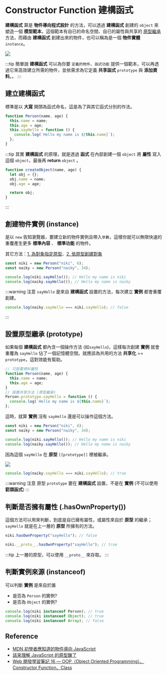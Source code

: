 # Constructor Function 建構函式

**建構函式** 算是 **物件導向程式設計** 的方法，可以透過 **建構函式** 創建的 `object` 來塑造一個 **模型範本**，這個範本有自已的命名空間、自已的屬性與共享的 [原型繼承](/Javascript/prototype) 方法，而藉由 **建構函式** 創建出來的物件，也可以稱為是一個 **物件實體** `instance`。

![](/Javascript/img/constructor-instance.png)

:::tip 簡單說
**建構函式** 可以為你要 `定義的物件`、`函式功能` 提供一個範本，可以再透過它來高效建立所需的物件，並依需求為它定義 **共享函式** `prototype` 與 **添加資料**。。
:::

## 建立建構函式

標準是以 **大寫** 開頭為函式命名，這是為了與其它函式分別的作法。

```js
function Person(name, age) {
  this.name = name;
  this.age = age;
  this.sayHello = function () {
    console.log(`Hello my name is ${this.name}`);
  };
}
```

:::tip
其實 **建構函式** 的原理，就是透過 **函式** 在內部創建一個 `object` 將 **屬性** 寫入這個 `object`，最後再 **return** `object` 。

```js
function createObject(name, age) {
  let obj = {};
  obj.name = name;
  obj.age = age;

  return obj;
}
```

:::

## 創建物件實例 (instance)

是以 `new` 告知瀏覽器，要建立新的物件實例且帶入`參數`，這樣你就可以無限快速的重覆產生更多 **標準內容** 、 **標準功能** 的物件。

其它方法：[1. 為對象指定原型](/Javascript/prototype#為對象指定原型)、[2. 依原型創建對象](/Javascript/prototype#依原型創建對象)

```js
const niki = new Person("niki", 6);
const naiky = new Person("naiky", 34);

console.log(niki.sayHello()); // Hello my name is niki
console.log(naiky.sayHello()); // Hello my name is naiky
```

:::warning 注意
`sayHello` 是來自 **建構函式** 設置的方法，每次建立 **實例** 都會重覆創建。

```js
console.log(naiky.sayHello === niki.sayHello); // false
```

:::

## 設置原型繼承 (prototype)

如果每個 **建構函式** 都內含一個操作方法 (如`sayHello`)，這樣每次創建 **實例** 就會重覆為 `sayHello` 佔了一個記憶體空間。就應該為共用的方法 **共享化** == `prototype`，這對效能有幫助。

```js
// 只設置資料屬性
function Person(name, age) {
  this.name = name;
  this.age = age;
}
// 設置共享方法 (原型繼承)
Person.prototype.sayHello = function () {
  console.log(`Hello my name is ${this.name}`);
};
```

這時，就算 **實例** 沒有 `sayHello` 還是可以操作這個方法。

```js
const niki = new Person("niki", 6);
const naiky = new Person("naiky", 34);

console.log(niki.sayHello()); // Hello my name is niki
console.log(naiky.sayHello()); // Hello my name is naiky
```

因為這個 `sayHello` 在 **原型** `[[prototype]]` 裡被繼承。

![](/Javascript/img/instance-prototype.png)

```js
console.log(naiky.sayHello === niki.sayHello); // true
```

:::warning 注意
原型 `prototype` 要在 **建構函式** 設置，不是在 **實例** (不可以使用 **箭頭函式**)
:::

## 判斷是否擁有屬性 (.hasOwnProperty())

這個方法可以用來判斷，到底是自已擁有屬性，或屬性來自於 **原型** 的繼承；`sayHello` 就是在上一層的 **原型** 所擁有的方法。

```js
niki.hasOwnProperty("sayHello"); // false

niki.__proto__.hasOwnProperty("sayHello"); // true
```

:::tip
上一層的原型，可以使用 `__proto__` 來存取。
:::

## 判斷實例來源 (instanceof)

可以判斷 **實例** 是來自於誰

- 是否為 `Person` 的實例?
- 是否為 `Object` 的實例?

```js
console.log(niki instanceof Person); // true
console.log(niki instanceof Object); // true
console.log(niki instanceof Array); // false
```

## Reference

- [MDN 初學者應知道的物件導向 JavaScript](https://developer.mozilla.org/zh-TW/docs/Learn/JavaScript/Objects/Object-oriented_JS)
- [該來理解 JavaScript 的原型鍊了
  ](https://blog.techbridge.cc/2017/04/22/javascript-prototype/)
- [Web 開發學習筆記 16 — OOP（Object Oriented Programming）、Constructor Function、Class](https://teagan-hsu.coderbridge.io/2021/01/05/javascript-oop-constructor-function-class/)
